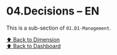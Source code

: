 # 04.Decisions – EN

This is a sub-section of `01.D1-Management`.

[⬆ Back to Dimension](../)  
[⬆ Back to Dashboard](../../)
